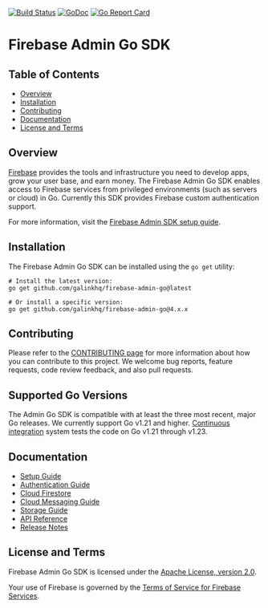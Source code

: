 [![Build Status](https://github.com/firebase/firebase-admin-go/workflows/Continuous%20Integration/badge.svg?branch=dev)](https://github.com/firebase/firebase-admin-go/actions)
[![GoDoc](https://godoc.org/firebase.google.com/go?status.svg)](https://godoc.org/firebase.google.com/go)
[![Go Report Card](https://goreportcard.com/badge/github.com/firebase/firebase-admin-go)](https://goreportcard.com/report/github.com/firebase/firebase-admin-go)

# Firebase Admin Go SDK

## Table of Contents

- [Overview](#overview)
- [Installation](#installation)
- [Contributing](#contributing)
- [Documentation](#documentation)
- [License and Terms](#license-and-terms)

## Overview

[Firebase](https://firebase.google.com) provides the tools and infrastructure
you need to develop apps, grow your user base, and earn money. The Firebase
Admin Go SDK enables access to Firebase services from privileged environments
(such as servers or cloud) in Go. Currently this SDK provides
Firebase custom authentication support.

For more information, visit the
[Firebase Admin SDK setup guide](https://firebase.google.com/docs/admin/setup/).

## Installation

The Firebase Admin Go SDK can be installed using the `go get` utility:

```
# Install the latest version:
go get github.com/galinkhq/firebase-admin-go@latest

# Or install a specific version:
go get github.com/galinkhq/firebase-admin-go@4.x.x
```

## Contributing

Please refer to the [CONTRIBUTING page](./CONTRIBUTING.md) for more information
about how you can contribute to this project. We welcome bug reports, feature
requests, code review feedback, and also pull requests.

## Supported Go Versions

The Admin Go SDK is compatible with at least the three most recent, major Go releases.
We currently support Go v1.21 and higher.
[Continuous integration](https://github.com/firebase/firebase-admin-go/actions) system
tests the code on Go v1.21 through v1.23.

## Documentation

- [Setup Guide](https://firebase.google.com/docs/admin/setup/)
- [Authentication Guide](https://firebase.google.com/docs/auth/admin/)
- [Cloud Firestore](https://firebase.google.com/docs/firestore/)
- [Cloud Messaging Guide](https://firebase.google.com/docs/cloud-messaging/admin/)
- [Storage Guide](https://firebase.google.com/docs/storage/admin/start)
- [API Reference](https://godoc.org/firebase.google.com/go)
- [Release Notes](https://firebase.google.com/support/release-notes/admin/go)

## License and Terms

Firebase Admin Go SDK is licensed under the
[Apache License, version 2.0](http://www.apache.org/licenses/LICENSE-2.0).

Your use of Firebase is governed by the
[Terms of Service for Firebase Services](https://firebase.google.com/terms/).
